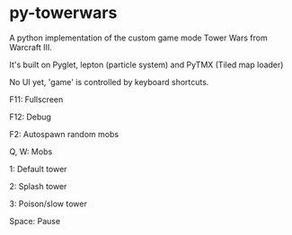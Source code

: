# py-towerwars
A python implementation of the custom game mode Tower Wars from Warcraft III.

It's built on Pyglet, lepton (particle system) and PyTMX (Tiled map loader)

No UI yet, 'game' is controlled by keyboard shortcuts.

F11: Fullscreen

F12: Debug

F2: Autospawn random mobs

Q, W: Mobs

1: Default tower

2: Splash tower

3: Poison/slow tower

Space: Pause
